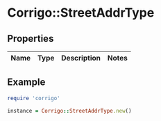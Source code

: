 # Corrigo::StreetAddrType

## Properties

| Name | Type | Description | Notes |
| ---- | ---- | ----------- | ----- |

## Example

```ruby
require 'corrigo'

instance = Corrigo::StreetAddrType.new()
```

